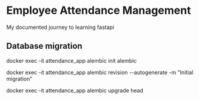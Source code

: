# Employee Attendance Management
My documented journey to learning fastapi

## Database migration

docker exec -it attendance_app alembic init alembic

docker exec -it attendance_app alembic revision --autogenerate -m "Initial migration"

docker exec -it attendance_app alembic upgrade head
